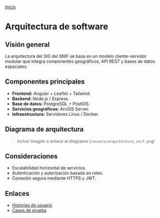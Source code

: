 [Inicio](/README.md)

# Arquitectura de software

## Visión general

La arquitectura del SIG del SNIF se basa en un modelo cliente-servidor modular que integra componentes geográficos, API REST y bases de datos espaciales.

## Componentes principales

- **Frontend:** Angular + Leaflet + Tailwind.
- **Backend:** Node.js / Express.
- **Base de datos:** PostgreSQL + PostGIS.
- **Servicios geográficos:** ArcGIS Server.
- **Infraestructura:** Servidores Linux / Docker.

## Diagrama de arquitectura

> Incluir imagen o enlace al diagrama (`/assets/arquitectura_snif.png`)

## Consideraciones

- Escalabilidad horizontal de servicios.
- Autenticación y autorización basada en roles.
- Conexión segura mediante HTTPS y JWT.

## Enlaces

- [Historias de usuario](historias_usuario/)
- [Casos de prueba](casos_prueba/)
